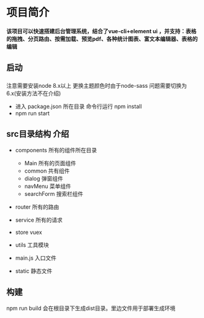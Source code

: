# 项目简介

####  该项目可以快速搭建后台管理系统，结合了vue-cli+element ui ，并支持：表格的拖拽、分页路由、按需加载、预览pdf、各种统计图表、富文本编辑器、表格的编辑


## 启动

###

注意需要安装node 8.x以上 更换主题颜色时由于node-sass 问题需要切换为6.x(安装方法不在介绍)

-  进入 package.json 所在目录  命令行运行  npm install
-  npm run start



## src目录结构 介绍
-  components 所有的组件所在目录

    + Main 所有的页面组件
    + common 共有组件
    + dialog 弹窗组件
    + navMenu 菜单组件
    + searchForm 搜索栏组件

-  router  所有的路由
-  service  所有的请求
-  store  vuex
-  utils 工具模块
-  main.js 入口文件
-  static  静态文件

## 构建

npm run build  会在根目录下生成dist目录。里边文件用于部署生成环境





